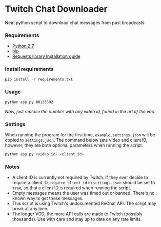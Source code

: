 # Twitch Chat Downloader

Neat python script to download chat messages from past broadcasts

### Requirements

- [Python 2.7](https://www.python.org/downloads/)
- [pip](https://pip.pypa.io/en/stable/installing/)
- [Requests library installation guide](http://docs.python-requests.org/en/master/user/install/)

### Install requirements
```bash
pip install -r requirements.txt
```

### Usage

```bash
python app.py 80123392
```
*Now, just replace the number with any video id, found in the url of the vod.*

### Settings

When running the program for the first time, `example.settings.json` will be copied to `settings.json`. The command below sets video and client ID, however, they are both optional parameters when running the script.
```bash
python app.py <video_id> <client_id>
```

### Notes

- A client ID is currently not required by Twitch. If they ever decide to require a client ID, `require_client_id` in `settings.json` should be set to `true`, so that a client ID is required when running the script.
- Empty messages means the user was timed out or banned. There's no known way to get these messages.
- This script is using Twitch's undocumented ReChat API. The script may break at any time.
- The longer VOD, the more API calls are made to Twitch (possibly thousands). Use with care and stay up to date on any rate limits.
